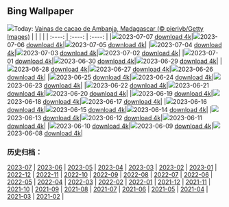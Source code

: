 ## Bing Wallpaper
![](https://global.bing.com/th?id=OHR.CocoaPods_ES-ES1587256646_UHD.jpg&w=1000)Today: [Vainas de cacao de Ambanja, Madagascar (© pierivb/Getty Images)](https://global.bing.com/th?id=OHR.CocoaPods_ES-ES1587256646_UHD.jpg)
|      |      |      |
| :----: | :----: | :----: |
|![](https://global.bing.com/th?id=OHR.CocoaPods_ES-ES1587256646_UHD.jpg&pid=hp&w=384&h=216&rs=1&c=4)2023-07-07 [download 4k](https://global.bing.com/th?id=OHR.CocoaPods_ES-ES1587256646_UHD.jpg)|![](https://global.bing.com/th?id=OHR.ComparsaPamplona_ES-ES4789815957_UHD.jpg&pid=hp&w=384&h=216&rs=1&c=4)2023-07-06 [download 4k](https://global.bing.com/th?id=OHR.ComparsaPamplona_ES-ES4789815957_UHD.jpg)|![](https://global.bing.com/th?id=OHR.CorfuBeach_ES-ES8128022655_UHD.jpg&pid=hp&w=384&h=216&rs=1&c=4)2023-07-05 [download 4k](https://global.bing.com/th?id=OHR.CorfuBeach_ES-ES8128022655_UHD.jpg)|
|![](https://global.bing.com/th?id=OHR.GrasslandsNationalParkSaskachewan_ES-ES7995297579_UHD.jpg&pid=hp&w=384&h=216&rs=1&c=4)2023-07-04 [download 4k](https://global.bing.com/th?id=OHR.GrasslandsNationalParkSaskachewan_ES-ES7995297579_UHD.jpg)|![](https://global.bing.com/th?id=OHR.CoyoteBanff_ES-ES5413226119_UHD.jpg&pid=hp&w=384&h=216&rs=1&c=4)2023-07-03 [download 4k](https://global.bing.com/th?id=OHR.CoyoteBanff_ES-ES5413226119_UHD.jpg)|![](https://global.bing.com/th?id=OHR.HalfwayBoats_ES-ES5466545154_UHD.jpg&pid=hp&w=384&h=216&rs=1&c=4)2023-07-02 [download 4k](https://global.bing.com/th?id=OHR.HalfwayBoats_ES-ES5466545154_UHD.jpg)|
|![](https://global.bing.com/th?id=OHR.PelotonPont_ES-ES5136624994_UHD.jpg&pid=hp&w=384&h=216&rs=1&c=4)2023-07-01 [download 4k](https://global.bing.com/th?id=OHR.PelotonPont_ES-ES5136624994_UHD.jpg)|![](https://global.bing.com/th?id=OHR.ClamBears_ES-ES4527663075_UHD.jpg&pid=hp&w=384&h=216&rs=1&c=4)2023-06-30 [download 4k](https://global.bing.com/th?id=OHR.ClamBears_ES-ES4527663075_UHD.jpg)|![](https://global.bing.com/th?id=OHR.WineBattle_ES-ES1646117928_UHD.jpg&pid=hp&w=384&h=216&rs=1&c=4)2023-06-29 [download 4k](https://global.bing.com/th?id=OHR.WineBattle_ES-ES1646117928_UHD.jpg)|
|![](https://global.bing.com/th?id=OHR.PrideIceland_ES-ES6823133861_UHD.jpg&pid=hp&w=384&h=216&rs=1&c=4)2023-06-28 [download 4k](https://global.bing.com/th?id=OHR.PrideIceland_ES-ES6823133861_UHD.jpg)|![](https://global.bing.com/th?id=OHR.SedonaSunset_ES-ES0895046413_UHD.jpg&pid=hp&w=384&h=216&rs=1&c=4)2023-06-27 [download 4k](https://global.bing.com/th?id=OHR.SedonaSunset_ES-ES0895046413_UHD.jpg)|![](https://global.bing.com/th?id=OHR.VillandryGarden_ES-ES0802817383_UHD.jpg&pid=hp&w=384&h=216&rs=1&c=4)2023-06-26 [download 4k](https://global.bing.com/th?id=OHR.VillandryGarden_ES-ES0802817383_UHD.jpg)|
|![](https://global.bing.com/th?id=OHR.PetraTreasury_ES-ES0704016952_UHD.jpg&pid=hp&w=384&h=216&rs=1&c=4)2023-06-25 [download 4k](https://global.bing.com/th?id=OHR.PetraTreasury_ES-ES0704016952_UHD.jpg)|![](https://global.bing.com/th?id=OHR.SanJuanMalaga_ES-ES1708662022_UHD.jpg&pid=hp&w=384&h=216&rs=1&c=4)2023-06-24 [download 4k](https://global.bing.com/th?id=OHR.SanJuanMalaga_ES-ES1708662022_UHD.jpg)|![](https://global.bing.com/th?id=OHR.PollinatorMonarch_ES-ES2233119306_UHD.jpg&pid=hp&w=384&h=216&rs=1&c=4)2023-06-23 [download 4k](https://global.bing.com/th?id=OHR.PollinatorMonarch_ES-ES2233119306_UHD.jpg)|
|![](https://global.bing.com/th?id=OHR.PeruAmazon_ES-ES0383063317_UHD.jpg&pid=hp&w=384&h=216&rs=1&c=4)2023-06-22 [download 4k](https://global.bing.com/th?id=OHR.PeruAmazon_ES-ES0383063317_UHD.jpg)|![](https://global.bing.com/th?id=OHR.StonehengeSalisbury_ES-ES9401156332_UHD.jpg&pid=hp&w=384&h=216&rs=1&c=4)2023-06-21 [download 4k](https://global.bing.com/th?id=OHR.StonehengeSalisbury_ES-ES9401156332_UHD.jpg)|![](https://global.bing.com/th?id=OHR.EagleTree_ES-ES9147685139_UHD.jpg&pid=hp&w=384&h=216&rs=1&c=4)2023-06-20 [download 4k](https://global.bing.com/th?id=OHR.EagleTree_ES-ES9147685139_UHD.jpg)|
|![](https://global.bing.com/th?id=OHR.Fawn_ES-ES8961427196_UHD.jpg&pid=hp&w=384&h=216&rs=1&c=4)2023-06-19 [download 4k](https://global.bing.com/th?id=OHR.Fawn_ES-ES8961427196_UHD.jpg)|![](https://global.bing.com/th?id=OHR.TernFather_ES-ES7143404258_UHD.jpg&pid=hp&w=384&h=216&rs=1&c=4)2023-06-18 [download 4k](https://global.bing.com/th?id=OHR.TernFather_ES-ES7143404258_UHD.jpg)|![](https://global.bing.com/th?id=OHR.SurfSanDiego_ES-ES6723429001_UHD.jpg&pid=hp&w=384&h=216&rs=1&c=4)2023-06-17 [download 4k](https://global.bing.com/th?id=OHR.SurfSanDiego_ES-ES6723429001_UHD.jpg)|
|![](https://global.bing.com/th?id=OHR.HawksbillTurtle_ES-ES3306641934_UHD.jpg&pid=hp&w=384&h=216&rs=1&c=4)2023-06-16 [download 4k](https://global.bing.com/th?id=OHR.HawksbillTurtle_ES-ES3306641934_UHD.jpg)|![](https://global.bing.com/th?id=OHR.SmokyFireflies_ES-ES1498305474_UHD.jpg&pid=hp&w=384&h=216&rs=1&c=4)2023-06-15 [download 4k](https://global.bing.com/th?id=OHR.SmokyFireflies_ES-ES1498305474_UHD.jpg)|![](https://global.bing.com/th?id=OHR.TablasDeDaimiel_ES-ES1986401744_UHD.jpg&pid=hp&w=384&h=216&rs=1&c=4)2023-06-14 [download 4k](https://global.bing.com/th?id=OHR.TablasDeDaimiel_ES-ES1986401744_UHD.jpg)|
|![](https://global.bing.com/th?id=OHR.OkefenokeeSwamp_ES-ES1411419705_UHD.jpg&pid=hp&w=384&h=216&rs=1&c=4)2023-06-13 [download 4k](https://global.bing.com/th?id=OHR.OkefenokeeSwamp_ES-ES1411419705_UHD.jpg)|![](https://global.bing.com/th?id=OHR.BigBendAnniv_ES-ES1295024363_UHD.jpg&pid=hp&w=384&h=216&rs=1&c=4)2023-06-12 [download 4k](https://global.bing.com/th?id=OHR.BigBendAnniv_ES-ES1295024363_UHD.jpg)|![](https://global.bing.com/th?id=OHR.GoliathHeron_ES-ES1093754811_UHD.jpg&pid=hp&w=384&h=216&rs=1&c=4)2023-06-11 [download 4k](https://global.bing.com/th?id=OHR.GoliathHeron_ES-ES1093754811_UHD.jpg)|
|![](https://global.bing.com/th?id=OHR.PortugalDay_ES-ES0944935821_UHD.jpg&pid=hp&w=384&h=216&rs=1&c=4)2023-06-10 [download 4k](https://global.bing.com/th?id=OHR.PortugalDay_ES-ES0944935821_UHD.jpg)|![](https://global.bing.com/th?id=OHR.AlfombrasElche_ES-ES1920873570_UHD.jpg&pid=hp&w=384&h=216&rs=1&c=4)2023-06-09 [download 4k](https://global.bing.com/th?id=OHR.AlfombrasElche_ES-ES1920873570_UHD.jpg)|![](https://global.bing.com/th?id=OHR.PlayfulHumpback_ES-ES0778755910_UHD.jpg&pid=hp&w=384&h=216&rs=1&c=4)2023-06-08 [download 4k](https://global.bing.com/th?id=OHR.PlayfulHumpback_ES-ES0778755910_UHD.jpg)|

### 历史归档：
[2023-07](https://github.com/niumoo/bing-wallpaper/tree/main/picture/2023-07/) | [2023-06](https://github.com/niumoo/bing-wallpaper/tree/main/picture/2023-06/) | [2023-05](https://github.com/niumoo/bing-wallpaper/tree/main/picture/2023-05/) | [2023-04](https://github.com/niumoo/bing-wallpaper/tree/main/picture/2023-04/) | [2023-03](https://github.com/niumoo/bing-wallpaper/tree/main/picture/2023-03/) | [2023-02](https://github.com/niumoo/bing-wallpaper/tree/main/picture/2023-02/) | [2023-01](https://github.com/niumoo/bing-wallpaper/tree/main/picture/2023-01/) | [2022-12](https://github.com/niumoo/bing-wallpaper/tree/main/picture/2022-12/) | 
[2022-11](https://github.com/niumoo/bing-wallpaper/tree/main/picture/2022-11/) | [2022-10](https://github.com/niumoo/bing-wallpaper/tree/main/picture/2022-10/) | [2022-09](https://github.com/niumoo/bing-wallpaper/tree/main/picture/2022-09/) | [2022-08](https://github.com/niumoo/bing-wallpaper/tree/main/picture/2022-08/) | [2022-07](https://github.com/niumoo/bing-wallpaper/tree/main/picture/2022-07/) | [2022-06](https://github.com/niumoo/bing-wallpaper/tree/main/picture/2022-06/) | [2022-05](https://github.com/niumoo/bing-wallpaper/tree/main/picture/2022-05/) | [2022-04](https://github.com/niumoo/bing-wallpaper/tree/main/picture/2022-04/) | 
[2022-03](https://github.com/niumoo/bing-wallpaper/tree/main/picture/2022-03/) | [2022-02](https://github.com/niumoo/bing-wallpaper/tree/main/picture/2022-02/) | [2022-01](https://github.com/niumoo/bing-wallpaper/tree/main/picture/2022-01/) | [2021-12](https://github.com/niumoo/bing-wallpaper/tree/main/picture/2021-12/) | [2021-11](https://github.com/niumoo/bing-wallpaper/tree/main/picture/2021-11/) | [2021-10](https://github.com/niumoo/bing-wallpaper/tree/main/picture/2021-10/) | [2021-09](https://github.com/niumoo/bing-wallpaper/tree/main/picture/2021-09/) | [2021-08](https://github.com/niumoo/bing-wallpaper/tree/main/picture/2021-08/) | 
[2021-07](https://github.com/niumoo/bing-wallpaper/tree/main/picture/2021-07/) | [2021-06](https://github.com/niumoo/bing-wallpaper/tree/main/picture/2021-06/) | [2021-05](https://github.com/niumoo/bing-wallpaper/tree/main/picture/2021-05/) | [2021-04](https://github.com/niumoo/bing-wallpaper/tree/main/picture/2021-04/) | [2021-03](https://github.com/niumoo/bing-wallpaper/tree/main/picture/2021-03/) | [2021-02](https://github.com/niumoo/bing-wallpaper/tree/main/picture/2021-02/) | 